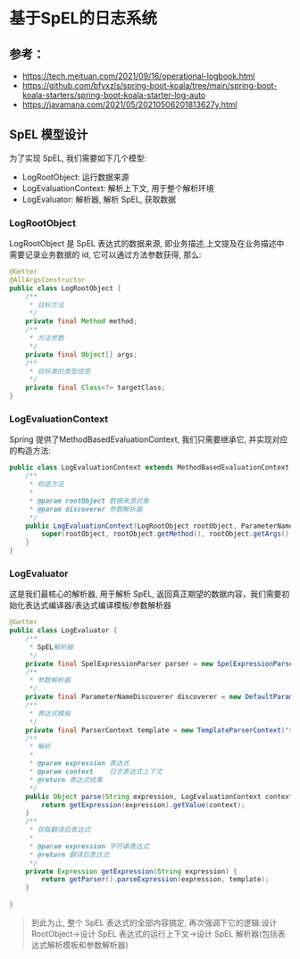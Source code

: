# 基于SpEL的日志系统
## 参考：
* https://tech.meituan.com/2021/09/16/operational-logbook.html
* https://github.com/bfyxzls/spring-boot-koala/tree/main/spring-boot-koala-starters/spring-boot-koala-starter-log-auto
* https://javamana.com/2021/05/20210506201813627y.html

## SpEL 模型设计
为了实现 SpEL, 我们需要如下几个模型:
* LogRootObject: 运行数据来源
* LogEvaluationContext: 解析上下文, 用于整个解析环境
* LogEvaluator: 解析器, 解析 SpEL, 获取数据
### LogRootObject
LogRootObject 是 SpEL 表达式的数据来源, 即业务描述,上文提及在业务描述中需要记录业务数据的 id, 它可以通过方法参数获得, 那么:
```java
@Getter
@AllArgsConstructor
public class LogRootObject {
    /**
     * 目标方法
     */
    private final Method method;
    /**
     * 方法参数
     */
    private final Object[] args;
    /**
     * 目标类的类型信息
     */
    private final Class<?> targetClass;
}
```
### LogEvaluationContext
Spring 提供了MethodBasedEvaluationContext, 我们只需要继承它, 并实现对应的构造方法:
```java
public class LogEvaluationContext extends MethodBasedEvaluationContext {
    /**
     * 构造方法
     *
     * @param rootObject 数据来源对象
     * @param discoverer 参数解析器
     */
    public LogEvaluationContext(LogRootObject rootObject, ParameterNameDiscoverer discoverer) {
        super(rootObject, rootObject.getMethod(), rootObject.getArgs(), discoverer);
    }
}
```
### LogEvaluator
这是我们最核心的解析器, 用于解析 SpEL, 返回真正期望的数据内容，我们需要初始化表达式编译器/表达式编译模板/参数解析器
```java
@Getter
public class LogEvaluator {
    /**
     * SpEL解析器
     */
    private final SpelExpressionParser parser = new SpelExpressionParser();
    /**
     * 参数解析器
     */
    private final ParameterNameDiscoverer discoverer = new DefaultParameterNameDiscoverer();
    /**
     * 表达式模板
     */
    private final ParserContext template = new TemplateParserContext("${", "}");
    /**
     * 解析
     *
     * @param expression 表达式
     * @param context    日志表达式上下文
     * @return 表达式结果
     */
    public Object parse(String expression, LogEvaluationContext context) {
        return getExpression(expression).getValue(context);
    }
    /**
     * 获取翻译后表达式
     *
     * @param expression 字符串表达式
     * @return 翻译后表达式
     */
    private Expression getExpression(String expression) {
        return getParser().parseExpression(expression, template);
    }
    
}
```
> 到此为止, 整个 SpEL 表达式的全部内容搞定, 再次强调下它的逻辑:设计 RootObject->设计 SpEL 表达式的运行上下文->设计 SpEL 解析器(包括表达式解析模板和参数解析器)
